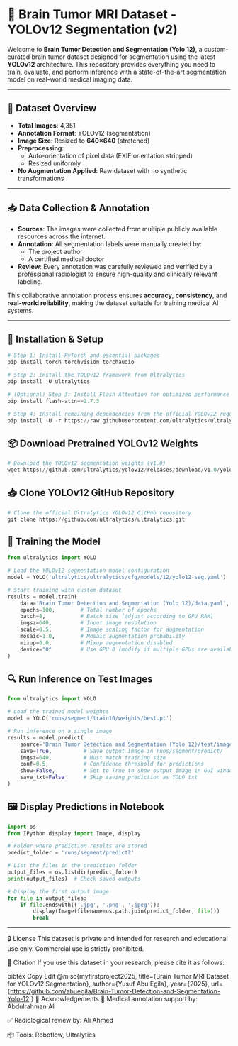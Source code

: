 # 🧠 Brain Tumor MRI Dataset - YOLOv12 Segmentation (v2)

Welcome to **Brain Tumor Detection and Segmentation (Yolo 12)**, a custom-curated brain tumor dataset designed for segmentation using the latest **YOLOv12** architecture. This repository provides everything you need to train, evaluate, and perform inference with a state-of-the-art segmentation model on real-world medical imaging data.

---

## 📂 Dataset Overview

- **Total Images**: 4,351  
- **Annotation Format**: YOLOv12 (segmentation)  
- **Image Size**: Resized to **640×640** (stretched)  
- **Preprocessing**:
  - Auto-orientation of pixel data (EXIF orientation stripped)
  - Resized uniformly  
- **No Augmentation Applied**: Raw dataset with no synthetic transformations

---

## 📥 Data Collection & Annotation

- **Sources**: The images were collected from multiple publicly available resources across the internet.
- **Annotation**: All segmentation labels were manually created by:
  - The project author
  - A certified medical doctor
- **Review**: Every annotation was carefully reviewed and verified by a professional radiologist to ensure high-quality and clinically relevant labeling.

This collaborative annotation process ensures **accuracy**, **consistency**, and **real-world reliability**, making the dataset suitable for training medical AI systems.

---

## 🔧 Installation & Setup
```python
# Step 1: Install PyTorch and essential packages
pip install torch torchvision torchaudio

# Step 2: Install the YOLOv12 framework from Ultralytics
pip install -U ultralytics

# (Optional) Step 3: Install Flash Attention for optimized performance
pip install flash-attn==2.7.3

# Step 4: Install remaining dependencies from the official YOLOv12 requirements file
pip install -U -r https://raw.githubusercontent.com/ultralytics/ultralytics/master/requirements.txt
 ```
## 📦 Download Pretrained YOLOv12 Weights
```python
# Download the YOLOv12 segmentation weights (v1.0)
wget https://github.com/ultralytics/yolov12/releases/download/v1.0/yolov12s-seg.pt -O yolov12s-seg.pt
```

## 📥 Clone YOLOv12 GitHub Repository
```python
# Clone the official Ultralytics YOLOv12 GitHub repository
git clone https://github.com/ultralytics/ultralytics.git
```

## 🧠 Training the Model
```python
from ultralytics import YOLO

# Load the YOLOv12 segmentation model configuration
model = YOLO('ultralytics/ultralytics/cfg/models/12/yolo12-seg.yaml')

# Start training with custom dataset
results = model.train(
    data='Brain Tumor Detection and Segmentation (Yolo 12)/data.yaml',  # Path to data.yaml
    epochs=100,        # Total number of epochs
    batch=8,           # Batch size (adjust according to GPU RAM)
    imgsz=640,         # Input image resolution
    scale=0.5,         # Image scaling factor for augmentation
    mosaic=1.0,        # Mosaic augmentation probability
    mixup=0.0,         # Mixup augmentation disabled
    device="0"         # Use GPU 0 (modify if multiple GPUs are available)
)
```

## 🔍 Run Inference on Test Images
```python
from ultralytics import YOLO

# Load the trained model weights
model = YOLO('runs/segment/train10/weights/best.pt')

# Run inference on a single image
results = model.predict(
    source='Brain Tumor Detection and Segmentation (Yolo 12)/test/images/sample.jpg',  # Replace with your image path
    save=True,          # Save output image in runs/segment/predict/
    imgsz=640,          # Must match training size
    conf=0.5,           # Confidence threshold for predictions
    show=False,         # Set to True to show output image in GUI window
    save_txt=False      # Skip saving prediction as YOLO txt
)
```

## 🖼️ Display Predictions in Notebook
```python
import os
from IPython.display import Image, display

# Folder where prediction results are stored
predict_folder = 'runs/segment/predict2'

# List the files in the prediction folder
output_files = os.listdir(predict_folder)
print(output_files)  # Check saved outputs

# Display the first output image
for file in output_files:
    if file.endswith(('.jpg', '.png', '.jpeg')):
        display(Image(filename=os.path.join(predict_folder, file)))
        break
```

---

🔒 License
This dataset is private and intended for research and educational use only.
Commercial use is strictly prohibited.

🧾 Citation
If you use this dataset in your research, please cite it as follows:

bibtex
Copy
Edit
@misc{myfirstproject2025,
  title={Brain Tumor MRI Dataset for YOLOv12 Segmentation},
  author={Yusuf Abu Egila},
  year={2025},
  url={https://github.com/abuegila/Brain-Tumor-Detection-and-Segmentation-Yolo-12
}
🙌 Acknowledgements
🧠 Medical annotation support by: Abdulrahman Ali

✅ Radiological review by: Ali Ahmed

📦 Tools: Roboflow, Ultralytics
